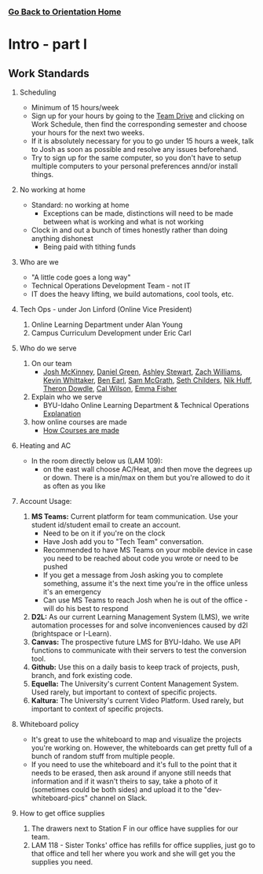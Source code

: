 ### [Go Back to Orientation Home](./)

# Intro - part I

##  Work Standards
1.  Scheduling
    * Minimum of 15 hours/week
    * Sign up for your hours by going to the [Team Drive](https://drive.google.com/drive/folders/0AO_BDyUOTRgoUk9PVA) and clicking on Work Schedule, then find the corresponding semester and choose your hours for the next two weeks. 
    * If it is absolutely necessary for you to go under 15 hours a week, talk to Josh as soon as possible and resolve any issues beforehand.
    * Try to sign up for the same computer, so you don't have to setup multiple computers to your personal preferences annd/or install things.
1.  No working at home
    * Standard: no working at home
        * Exceptions can be made, distinctions will need to be made between what is working and what is not working
    * Clock in and out a bunch of times honestly rather than doing anything dishonest
        * Being paid with tithing funds  
2.  Who are we
    * "A little code goes a long way"
    * Technical Operations Development Team - not IT
    * IT does the heavy lifting, we build automations, cool tools, etc.
3.  Tech Ops - under Jon Linford (Online Vice President)
    1. Online Learning Department under Alan Young
    2. Campus Curriculum Development under Eric Carl
4.  Who do we serve
    1.  On our team
        * [Josh McKinney](https://github.com/meeple142), [Daniel Green](https://github.com/danverde), [Ashley Stewart](https://github.com/maeashley), [Zach Williams](https://github.com/zlw11063), [Kevin Whittaker](https://github.com/kevwhitt), [Ben Earl](https://github.com/benjameep), [Sam McGrath](https://github.com/csammcgrath), [Seth Childers](https://github.com/sethchilders92), [Nik Huff](https://github.com/nikhuff), [Theron Dowdle](https://github.com/Colter-Hammer), [Cal Wilson](https://github.com/Wilson-Cal), [Emma Fisher](https://github.com/emmafisher1720)
    2.  Explain who we serve
        * BYU-Idaho Online Learning Department & Technical Operations [Explanation](../Resources/onlineLearningDpt.md)
    3.  how online courses are made
        * [How Courses are made](../Resources/How-a-Course-is-made.pdf)
5.  Heating and AC
    * In the room directly below us (LAM 109):
        * on the east wall choose AC/Heat, and then move the degrees up or down. There is a min/max on them but you're allowed to do it as often as you like
6.  Account Usage: 
    1.  **MS Teams:** Current platform for team communication. Use your student id/student email to create an account.
        * Need to be on it if you're on the clock
        * Have Josh add you to "Tech Team" conversation.
        * Recommended to have MS Teams on your mobile device in case you need to be reached about code you wrote or need to be pushed
        * If you get a message from Josh asking you to complete something, assume it's the next time you're in the office unless it's an emergency
        * Can use MS Teams to reach Josh when he is out of the office - will do his best to respond
    1.  **D2L:** As our current Learning Management System (LMS), we write automation processes for and solve inconveniences caused by d2l (brightspace or I-Learn).
    2.  **Canvas:** The prospective future LMS for BYU-Idaho. We use API functions to communicate with their servers to test the conversion tool.
    4.  **Github:** Use this on a daily basis to keep track of projects, push, branch, and fork existing code.
    3.  **Equella:** The University's current Content Management System. Used rarely, but important to context of specific projects.
    6.  **Kaltura:** The University's current Video Platform. Used rarely, but important to context of specific projects.
8. Whiteboard policy
    * It's great to use the whiteboard to map and visualize the projects you're working on. However, the whiteboards can get pretty full of a bunch of random stuff from multiple people. 
    * If you need to use the whiteboard and it's full to the point that it needs to be erased, then ask around if anyone still needs that information and if it wasn't theirs to say, take a photo of it (sometimes could be both sides) and upload it to the "dev-whiteboard-pics" channel on Slack.

8.  How to get office supplies
    1.  The drawers next to Station F in our office have supplies for our team.
    1.  LAM 118 - Sister Tonks' office has refills for office supplies, just go to that office and tell her where you work and she will get you the supplies you need.
